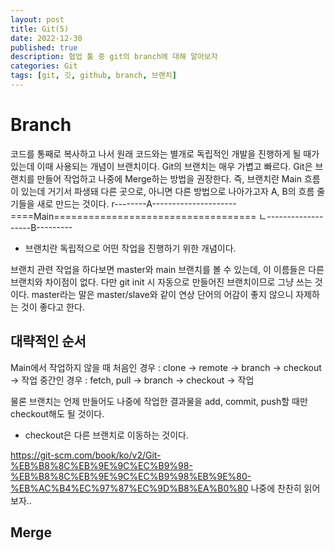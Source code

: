 ```yaml
---
layout: post
title: Git(5)
date: 2022-12-30
published: true
description: 협업 툴 중 git의 branch에 대해 알아보자
categories: Git
tags: [git, 깃, github, branch, 브랜치]
---
```

# Branch
코드를 통째로 복사하고 나서 원래 코드와는 별개로 독립적인 개발을 진행하게 될 때가 있는데 이때 사용되는 개념이 브랜치이다. Git의 브랜치는 매우 가볍고 빠르다. Git은 브랜치를 만들어 작업하고 나중에 Merge하는 방법을 권장한다. 즉, 브랜치란 Main 흐름이 있는데 거기서 파생돼 다른 곳으로, 아니면 다른 방법으로 나아가고자 A, B의 흐름 줄기들을 새로 만드는 것이다.
            r--------A---------------------
====Main===================================
            ㄴ-------------------B---------

- 브랜치란 독립적으로 어떤 작업을 진행하기 위한 개념이다.

브랜치 관련 작업을 하다보면 master와 main 브랜치를 볼 수 있는데, 이 이름들은 다른 브랜치와 차이점이 없다. 다만 git init 시 자동으로 만들어진 브랜치이므로 그냥 쓰는 것이다. master라는 말은 master/slave와 같이 연상 단어의 어감이 좋지 않으니 자제하는 것이 좋다고 한다.

## 대략적인 순서
Main에서 작업하지 않을 때
처음인 경우 : clone -> remote -> branch -> checkout -> 작업
중간인 경우 : fetch, pull -> branch -> checkout -> 작업

물론 브랜치는 언제 만들어도 나중에 작업한 결과물을 add, commit, push할 때만 checkout해도 될 것이다.

- checkout은 다른 브랜치로 이동하는 것이다.

https://git-scm.com/book/ko/v2/Git-%EB%B8%8C%EB%9E%9C%EC%B9%98-%EB%B8%8C%EB%9E%9C%EC%B9%98%EB%9E%80-%EB%AC%B4%EC%97%87%EC%9D%B8%EA%B0%80
나중에 찬찬히 읽어보자..

## Merge